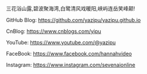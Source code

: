 三花浴山露,碧波聚海湾,白鹭清风戏暖阳,峡屿连岳笑峰颠!

GitHub Blog: https://github.com/yazipu/yazipu.github.io

CnBlog: https://www.cnblogs.com/yipu

YouTube: https://www.youtube.com/@yazipu

FaceBook: https://www.facebook.com/hannahvideo

Instagram: https://www.instagram.com/sevenaionline